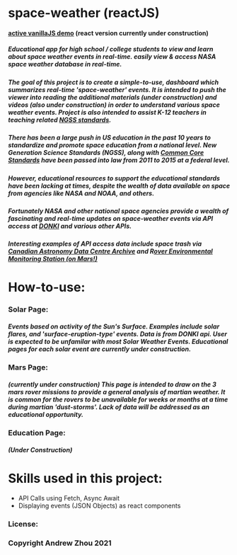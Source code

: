 # space-weather (reactJS)

#### [active vanillaJS demo](https://adoring-kirch-638f40.netlify.app/) (react version currently under construction)

##### Educational app for high school / college students to view and learn about space weather events in real-time. easily view & access NASA space weather database in real-time.

##### The goal of this project is to create a simple-to-use, dashboard which summarizes real-time 'space-weather' events. It is intended to push the viewer into reading the additional materials (under construction) and videos (also under construction) in order to understand various space weather events. Project is also intended to assist K-12 teachers in teaching related [NGSS standards](https://www.nextgenscience.org/topic-arrangement/1space-systems-patterns-and-cycles).

##### There has been a large push in US education in the past 10 years to standardize and promote space education from a national level. New Generation Science Standards (NGSS), along with [Common Core Standards](https://en.wikipedia.org/wiki/Common_Core_State_Standards_Initiative) have been passed into law from 2011 to 2015 at a federal level.

##### However, educational resources to support the educational standards have been lacking at times, despite the wealth of data available on space from agencies like NASA and NOAA, and others. 

##### Fortunately NASA and other national space agencies provide a wealth of fascinating and real-time updates on space-weather events via API access at [DONKI](https://ccmc.gsfc.nasa.gov/support/DONKI-webservices.php) and various other APIs.

##### Interesting examples of API access data include space trash via [Canadian Astronomy Data Centre Archive](https://www.asc-csa.gc.ca/eng/open-data/api.asp) and R[over Environmental Monitoring Station (on Mars!)](http://cab.inta-csic.es/rems/index.html)

# How-to-use:

### Solar Page:

##### Events based on activity of the Sun's Surface. Examples include solar flares, and 'surface-eruption-type' events. Data is from DONKI api. User is expected to be unfamilar with most Solar Weather Events. Educational pages for each solar event are currently under construction. 

### Mars Page:

##### (currently under construction) This page is intended to draw on the 3 mars rover missions to provide a general analysis of martian weather. It is common for the rovers to be unavailable for weeks or months at a time during martian 'dust-storms'. Lack of data will be addressed as an educational opportunity.

### Education Page:
##### (Under Construction)

# Skills used in this project:
 - API Calls using Fetch, Async Await
 - Displaying events (JSON Objects) as react components

### License:
### Copyright Andrew Zhou 2021
